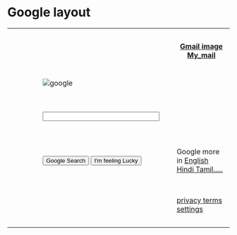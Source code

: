 <html> 
 <head> 
  <h1>Google layout</h1> 
</head> 
 <body> 
   <table>
   <tr>
      <th colspan="2" width="450" height="100"></th>
      <th width="50" height="20">
   <a href="https://www.google.com">Gmail </a><a href="https://i.pinimg.com/736x/50/af/1a/50af1a67e06d6e8c1574ff34b7e1c948.jpg">image </a><a href="mailto:@gmail.com?subject = Feedback&body = Message">My_mail</a>
   </th>
   </tr>
    <tr>
      <td rowspan="4" width="450" height="100"></td>
    </tr>
   <tr>
      <td width="300" height="50"><img src="https://www.google.com/images/branding/googlelogo/1x/googlelogo_color_272x92dp.png" alt="google"></td>
   </tr>
   <tr> 
    <td height="100"><input type="text" size="30" ></td>
 </tr>
      <tr> 
      <td width="450" height="100"><input type="submit" value="Google Search" class="button">
       <input type="submit" value="I'm feeling Lucky" class="button"></td>
        <td width="100" height="100">Google more in
         <a href="https://www.google.com">English </a><a href="https://www.google.com">Hindi </a><a href="https://www.google.com">Tamil.....</a>
       </td>
         
       
 </tr>
   <tr>
    <td colspan="2" width="450" height="100"></td>
   <td width="450" height="100">
    <a href="https://www.google.com">privacy </a><a href="https://www.google.com">terms </a><a href="https://www.google.com">settings</a>
    </td>
 </tr>
</table>

